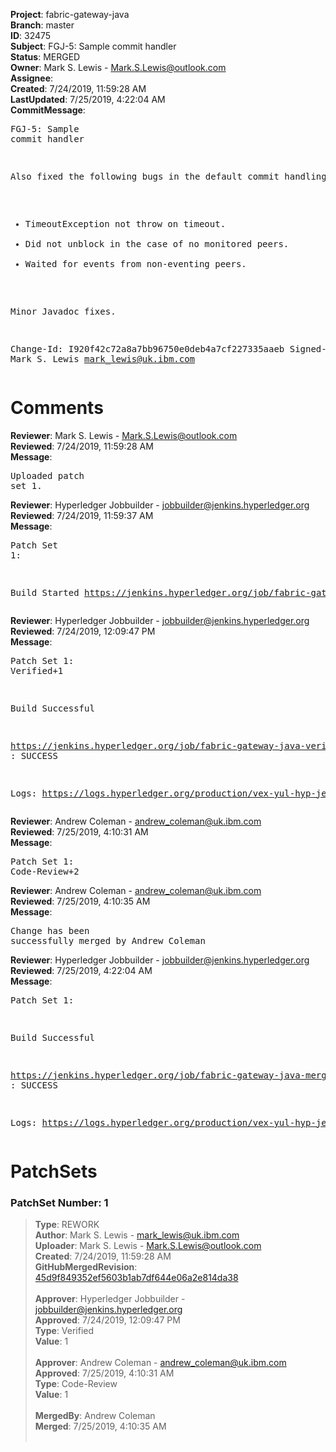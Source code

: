 <strong>Project</strong>: fabric-gateway-java<br><strong>Branch</strong>: master<br><strong>ID</strong>: 32475<br><strong>Subject</strong>: FGJ-5: Sample commit handler<br><strong>Status</strong>: MERGED<br><strong>Owner</strong>: Mark S. Lewis - Mark.S.Lewis@outlook.com<br><strong>Assignee</strong>:<br><strong>Created</strong>: 7/24/2019, 11:59:28 AM<br><strong>LastUpdated</strong>: 7/25/2019, 4:22:04 AM<br><strong>CommitMessage</strong>:<br><pre>FGJ-5: Sample commit handler

Also fixed the following bugs in the default commit handling:
- TimeoutException not throw on timeout.
- Did not unblock in the case of no monitored peers.
- Waited for events from non-eventing peers.

Minor Javadoc fixes.

Change-Id: I920f42c72a8a7bb96750e0deb4a7cf227335aaeb
Signed-off-by: Mark S. Lewis <mark_lewis@uk.ibm.com>
</pre><h1>Comments</h1><strong>Reviewer</strong>: Mark S. Lewis - Mark.S.Lewis@outlook.com<br><strong>Reviewed</strong>: 7/24/2019, 11:59:28 AM<br><strong>Message</strong>: <pre>Uploaded patch set 1.</pre><strong>Reviewer</strong>: Hyperledger Jobbuilder - jobbuilder@jenkins.hyperledger.org<br><strong>Reviewed</strong>: 7/24/2019, 11:59:37 AM<br><strong>Message</strong>: <pre>Patch Set 1:

Build Started https://jenkins.hyperledger.org/job/fabric-gateway-java-verify-x86_64/119/</pre><strong>Reviewer</strong>: Hyperledger Jobbuilder - jobbuilder@jenkins.hyperledger.org<br><strong>Reviewed</strong>: 7/24/2019, 12:09:47 PM<br><strong>Message</strong>: <pre>Patch Set 1: Verified+1

Build Successful 

https://jenkins.hyperledger.org/job/fabric-gateway-java-verify-x86_64/119/ : SUCCESS

Logs: https://logs.hyperledger.org/production/vex-yul-hyp-jenkins-3/fabric-gateway-java-verify-x86_64/119</pre><strong>Reviewer</strong>: Andrew Coleman - andrew_coleman@uk.ibm.com<br><strong>Reviewed</strong>: 7/25/2019, 4:10:31 AM<br><strong>Message</strong>: <pre>Patch Set 1: Code-Review+2</pre><strong>Reviewer</strong>: Andrew Coleman - andrew_coleman@uk.ibm.com<br><strong>Reviewed</strong>: 7/25/2019, 4:10:35 AM<br><strong>Message</strong>: <pre>Change has been successfully merged by Andrew Coleman</pre><strong>Reviewer</strong>: Hyperledger Jobbuilder - jobbuilder@jenkins.hyperledger.org<br><strong>Reviewed</strong>: 7/25/2019, 4:22:04 AM<br><strong>Message</strong>: <pre>Patch Set 1:

Build Successful 

https://jenkins.hyperledger.org/job/fabric-gateway-java-merge-x86_64/70/ : SUCCESS

Logs: https://logs.hyperledger.org/production/vex-yul-hyp-jenkins-3/fabric-gateway-java-merge-x86_64/70</pre><h1>PatchSets</h1><h3>PatchSet Number: 1</h3><blockquote><strong>Type</strong>: REWORK<br><strong>Author</strong>: Mark S. Lewis - mark_lewis@uk.ibm.com<br><strong>Uploader</strong>: Mark S. Lewis - Mark.S.Lewis@outlook.com<br><strong>Created</strong>: 7/24/2019, 11:59:28 AM<br><strong>GitHubMergedRevision</strong>: [45d9f849352ef5603b1ab7df644e06a2e814da38](https://github.com/hyperledger-gerrit-archive/fabric-gateway-java/commit/45d9f849352ef5603b1ab7df644e06a2e814da38)<br><br><strong>Approver</strong>: Hyperledger Jobbuilder - jobbuilder@jenkins.hyperledger.org<br><strong>Approved</strong>: 7/24/2019, 12:09:47 PM<br><strong>Type</strong>: Verified<br><strong>Value</strong>: 1<br><br><strong>Approver</strong>: Andrew Coleman - andrew_coleman@uk.ibm.com<br><strong>Approved</strong>: 7/25/2019, 4:10:31 AM<br><strong>Type</strong>: Code-Review<br><strong>Value</strong>: 1<br><br><strong>MergedBy</strong>: Andrew Coleman<br><strong>Merged</strong>: 7/25/2019, 4:10:35 AM<br><br></blockquote>